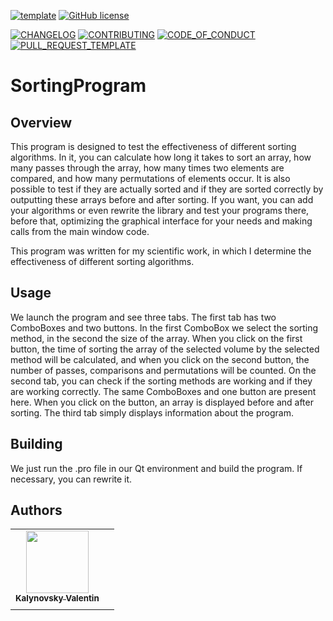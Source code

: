 [![template](https://img.shields.io/badge/Repository-template-darkred)](https://github.com/Nakama3942/template_rep)
[![GitHub license](https://img.shields.io/github/license/Nakama3942/SortingProgram?color=purple&style=flat-square)](https://github.com/Nakama3942/SortingProgram/blob/main/LICENSE)

[![CHANGELOG](https://img.shields.io/badge/here-CHANGELOG-yellow)](https://github.com/Nakama3942/SortingProgram/blob/main/CHANGELOG.md)
[![CONTRIBUTING](https://img.shields.io/badge/here-CONTRIBUTING-indigo)](https://github.com/Nakama3942/SortingProgram/blob/main/CONTRIBUTING.md)
[![CODE_OF_CONDUCT](https://img.shields.io/badge/here-CODE_OF_CONDUCT-darkgreen)](https://github.com/Nakama3942/SortingProgram/blob/main/CODE_OF_CONDUCT.md)
[![PULL_REQUEST_TEMPLATE](https://img.shields.io/badge/here-PULL_REQUEST_TEMPLATE-orange)](https://github.com/Nakama3942/SortingProgram/blob/main/.github/PULL_REQUEST_TEMPLATE.md)

# SortingProgram
## Overview
This program is designed to test the effectiveness of different sorting algorithms. In it, you can calculate how long it takes to sort an array, how many passes through the array, how many times two elements are compared, and how many permutations of elements occur. It is also possible to test if they are actually sorted and if they are sorted correctly by outputting these arrays before and after sorting. If you want, you can add your algorithms or even rewrite the library and test your programs there, before that, optimizing the graphical interface for your needs and making calls from the main window code.

This program was written for my scientific work, in which I determine the effectiveness of different sorting algorithms.

<!--
Эта программа предназначена для тестирования эффективности разных алгоритмов сортировки. В ней можно высчитать, за какое время отсортируется массив, сколько там происходит проходов по массиву, сколько раз сравниваются два элемента и сколько происходит перестановок элементов. Также можно протестировать, действительно ли они сортируются и правильно ли они сортируются, выводя эти массивы до и после сортировки. При желании можно дописать свои алгоритмы или даже вообще переписать библиотеку и тестировать там свои программы, перед этим оптимизировав графический интерефейс под свои нужды и сделав вызовы из основного кода окна.


Эта программа написана для моей научной работы, в которой я определяю эффективность разных алгоритмов сортировки.
-->

## Usage
We launch the program and see three tabs. The first tab has two ComboBoxes and two buttons. In the first ComboBox we select the sorting method, in the second the size of the array. When you click on the first button, the time of sorting the array of the selected volume by the selected method will be calculated, and when you click on the second button, the number of passes, comparisons and permutations will be counted. On the second tab, you can check if the sorting methods are working and if they are working correctly. The same ComboBoxes and one button are present here. When you click on the button, an array is displayed before and after sorting. The third tab simply displays information about the program.

<!--
Запускаем программу и видим три вкладки. На первой вкладке есть два ComboBox и две кнопки. В первом ComboBox выбираем метод сортировки, во втором размер массива. При нажатии на первую кнопку будет подсчитано время сортировки массива выбранного объёма выбранным методом, а при нажатии на вторую кнопку будет подсчитано количество проходов, сравнений и перестановок. На второй вкладке можно проверить, работают ли методы сортировки и правильно ли работают. Здесь присутствуют те же ComboBox и одна кнопка. При нажати на кнопку выводится массив до сортировки и после. На третьей вкладке просто выводится информация о программе.
-->

## Building
We just run the .pro file in our Qt environment and build the program. If necessary, you can rewrite it.

## Authors
<table>
    <tr>
        <td align="center"><a href="https://github.com/Nakama3942"><img src="https://avatars.githubusercontent.com/u/73797846?s=400&u=a9b7688ac521d739825d7003a5bd599aab74cb76&v=4" width="100px;" alt=""/><br /><sub><b>Kalynovsky Valentin</b></sub></a></td>
        <td></td>
    </tr>
    <tr>
        <td></td>
        <td></td>
    </tr>
</table>